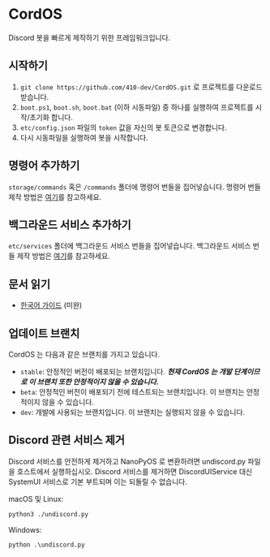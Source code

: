 # CordOS
Discord 봇을 빠르게 제작하기 위한 프레임워크입니다.

## 시작하기
1. `git clone https://github.com/410-dev/CordOS.git` 로 프로젝트를 다운로드 받습니다.
2. `boot.ps1`, `boot.sh`, `boot.bat` (이하 시동파일) 중 하나를 실행하여 프로젝트를 시작/초기화 합니다.
3. `etc/config.json` 파일의 `token` 값을 자신의 봇 토큰으로 변경합니다.
4. 다시 시동파일을 실행하여 봇을 시작합니다.

## 명령어 추가하기
`storage/commands` 혹은 `/commands` 폴더에 명령어 번들을 집어넣습니다. 명령어 번들 제작 방법은 [여기](docs/kr/developerguide/Commands.md)를 참고하세요.

## 백그라운드 서비스 추가하기
`etc/services` 폴더에 백그라운드 서비스 번들을 집어넣습니다. 백그라운드 서비스 번들 제작 방법은 [여기](docs/kr/developerguide/Services.md)를 참고하세요.

## 문서 읽기
- [한국어 가이드](docs/kr/README.md) (미완)

## 업데이트 브랜치
CordOS 는 다음과 같은 브랜치를 가지고 있습니다.
- `stable`: 안정적인 버전이 배포되는 브랜치입니다. ***현재 CordOS 는 개발 단계이므로 이 브랜치 또한 안정적이지 않을 수 있습니다.***
- `beta`: 안정적인 버전이 배포되기 전에 테스트되는 브랜치입니다. 이 브랜치는 안정적이지 않을 수 있습니다.
- `dev`: 개발에 사용되는 브랜치입니다. 이 브랜치는 실행되지 않을 수 있습니다.

## Discord 관련 서비스 제거
Discord 서비스를 안전하게 제거하고 NanoPyOS 로 변환하려면 undiscord.py 파일을 호스트에서 실행하십시오.
Discord 서비스를 제거하면 DiscordUIService 대신 SystemUI 서비스로 기본 부트되며 이는 되돌릴 수 없습니다.

macOS 및 Linux:
```bash
python3 ./undiscord.py
```

Windows:
```batch
python .\undiscord.py
```

